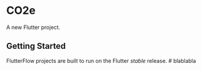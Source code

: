 # CO2e

A new Flutter project.

## Getting Started

FlutterFlow projects are built to run on the Flutter _stable_ release.
#   b l a b l a b l a  
 